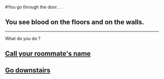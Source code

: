 #You go through the door. . .  
## You see blood on the floors and on the walls.  
---  
What do you do ?  
## [Call your roommate's name](call-roommate.md)  
## [Go downstairs](go-downstairs.)